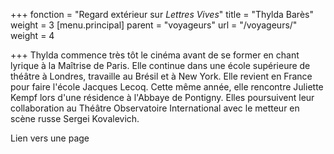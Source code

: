 +++
fonction = "Regard extérieur sur *Lettres Vives*"
title = "Thylda Barès"
weight = 3
[menu.principal]
parent = "voyageurs"
url = "/voyageurs/"
weight = 4

+++
Thylda commence très tôt le cinéma avant de se former en chant lyrique à la Maîtrise de Paris. Elle continue dans une école supérieure de théâtre à Londres, travaille au Brésil et à New York. Elle revient en France pour faire l'école Jacques Lecoq. Cette même année, elle rencontre Juliette Kempf lors d'une résidence à l'Abbaye de Pontigny. Elles poursuivent leur collaboration au Théâtre Observatoire International avec le metteur en scène russe Sergei Kovalevich.

Lien vers une page